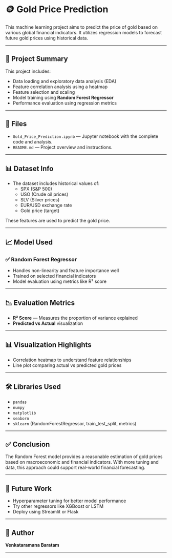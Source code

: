 # 🪙 Gold Price Prediction

This machine learning project aims to predict the price of gold based on various global financial indicators. It utilizes regression models to forecast future gold prices using historical data.

---

## 📌 Project Summary

This project includes:

- Data loading and exploratory data analysis (EDA)
- Feature correlation analysis using a heatmap
- Feature selection and scaling
- Model training using **Random Forest Regressor**
- Performance evaluation using regression metrics

---

## 📂 Files

- `Gold_Price_Prediction.ipynb` — Jupyter notebook with the complete code and analysis.
- `README.md` — Project overview and instructions.

---

## 📊 Dataset Info

- The dataset includes historical values of:
  - SPX (S&P 500)
  - USO (Crude oil prices)
  - SLV (Silver prices)
  - EUR/USD exchange rate
  - Gold price (target)

These features are used to predict the gold price.

---

## 📈 Model Used

### ✅ Random Forest Regressor
- Handles non-linearity and feature importance well
- Trained on selected financial indicators
- Model evaluation using metrics like R² score

---

## 📉 Evaluation Metrics

- **R² Score** — Measures the proportion of variance explained
- **Predicted vs Actual** visualization

---

## 📊 Visualization Highlights

- Correlation heatmap to understand feature relationships
- Line plot comparing actual vs predicted gold prices

---

## 🛠️ Libraries Used

- `pandas`
- `numpy`
- `matplotlib`
- `seaborn`
- `sklearn` (RandomForestRegressor, train_test_split, metrics)

---

## ✅ Conclusion

The Random Forest model provides a reasonable estimation of gold prices based on macroeconomic and financial indicators. With more tuning and data, this approach could support real-world financial forecasting.

---

## 🚀 Future Work

- Hyperparameter tuning for better model performance
- Try other regressors like XGBoost or LSTM
- Deploy using Streamlit or Flask

---

## 📌 Author

**Venkataramana Baratam**

---
